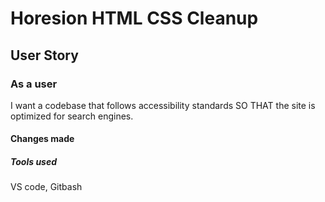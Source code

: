 # Horesion HTML CSS Cleanup 

## User Story 

### As a user
I want a codebase that follows accessibility standards
SO THAT the site is optimized for search engines.

#### Changes made


##### Tools used
VS code, Gitbash

